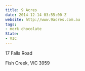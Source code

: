 ```yaml
---
title: 9 Acres
date: 2014-12-14 03:55:00 Z
website: http://www.9acres.com.au
tags:
- mork chocolate
State:
- VIC
---
```


17 Falls Road

Fish Creek, VIC 3959
